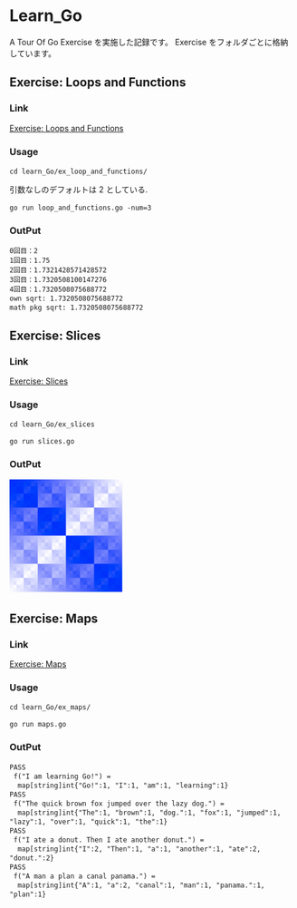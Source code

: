 # Learn_Go

A Tour Of Go Exercise を実施した記録です。
Exercise をフォルダごとに格納しています。

## Exercise: Loops and Functions

### Link

[Exercise: Loops and Functions](https://go-tour-jp.appspot.com/flowcontrol/8)

### Usage

```
cd learn_Go/ex_loop_and_functions/
```

引数なしのデフォルトは 2 としている.

```
go run loop_and_functions.go -num=3
```

### OutPut

```
0回目：2
1回目：1.75
2回目：1.7321428571428572
3回目：1.7320508100147276
4回目：1.7320508075688772
own sqrt: 1.7320508075688772
math pkg sqrt: 1.7320508075688772
```

## Exercise: Slices

### Link

[Exercise: Slices](https://go-tour-jp.appspot.com/moretypes/18)

### Usage

```
cd learn_Go/ex_slices
```

```
go run slices.go
```

### OutPut

<img src="images/exercise_slices.png" width="200px">

## Exercise: Maps

### Link

[Exercise: Maps](https://go-tour-jp.appspot.com/moretypes/23)

### Usage

```
cd learn_Go/ex_maps/
```

```
go run maps.go
```

### OutPut

```
PASS
 f("I am learning Go!") =
  map[string]int{"Go!":1, "I":1, "am":1, "learning":1}
PASS
 f("The quick brown fox jumped over the lazy dog.") =
  map[string]int{"The":1, "brown":1, "dog.":1, "fox":1, "jumped":1, "lazy":1, "over":1, "quick":1, "the":1}
PASS
 f("I ate a donut. Then I ate another donut.") =
  map[string]int{"I":2, "Then":1, "a":1, "another":1, "ate":2, "donut.":2}
PASS
 f("A man a plan a canal panama.") =
  map[string]int{"A":1, "a":2, "canal":1, "man":1, "panama.":1, "plan":1}
```
